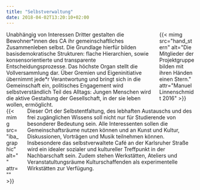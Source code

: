 ```yaml
---
title: "Selbstverwaltung"
date: 2018-04-02T13:20:10+02:00
---
```


<div class="columns">
    <div class="column">
    Unabhängig von Interessen Dritter gestalten die Bewohner*innen des CA ihr gemeinschaftliches Zusammenleben selbst. Die Grundlage hierfür bilden basisdemokratische Strukturen: flache Hierarchien, sowie konsensorientierte und transparente Entscheidungsprozesse. Das höchste Organ stellt die Vollversammlung dar. Über Gremien und Eigeninitiative übernimmt jede*r Verantwortung und bringt sich in die Gemeinschaft ein, politisches Engagement wird selbstverständlich Teil des Alltags: Jungen Menschen wird die aktive Gestaltung der Gesellschaft, in der sie leben wollen, ermöglicht. 
    </div>
    <div class="column">
    {{< mimg src="hand_stern" alt="Die Mitglieder der Projektgruppe bilden mit ihren Händen einen Stern." attr="Manuel Linnenschmidt 2016" >}}
    </div>
</div>

<div class="columns">
    <div class="column">
    {{< mimg src="iba_graphic" alt="" attr="" >}}
    </div>
    <div class="column">
    Dieser Ort der Selbstentfaltung, des lebhaften Austauschs und des frei zugänglichen Wissens soll nicht nur für Studierende von besonderer Bedeutung sein. Alle Interessenten sollen die Gemeinschaftsräume nutzen können und an Kunst und Kultur, Diskussionen, Vorträgen und Musik teilnehmen können. Insbesondere das selbstverwaltete Café an der Karlsruher Straße wird ein idealer sozialer und kultureller Treffpunkt in der Nachbarschaft sein. Zudem stehen Werkstätten, Ateliers und Veranstatultungsräume Kulturschaffenden als experimentelle Wirkstätten zur Verfügung. 
    </div>
</div>
